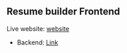 ## Resume builder Frontend
Live website: [website](https://resume-builder-frontend.azurewebsites.net/)

- Backend: [Link](https://github.com/Mayureshdindorkar/resume-builder-backend)
